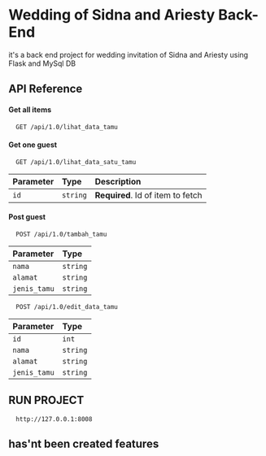 
# Wedding of Sidna and Ariesty Back-End

it's a back end project for wedding invitation of Sidna and Ariesty using Flask and MySql DB


## API Reference

#### Get all items

```http
  GET /api/1.0/lihat_data_tamu
```

#### Get one guest

```http
  GET /api/1.0/lihat_data_satu_tamu
```

| Parameter | Type     | Description                       |
| :-------- | :------- | :-------------------------------- |
| `id`      | `string` | **Required**. Id of item to fetch |

#### Post guest

```http
  POST /api/1.0/tambah_tamu
```

| Parameter | Type     | 
| :-------- | :------- | 
| `nama`      | `string` | 
| `alamat`      | `string` |
| `jenis_tamu`      | `string` |


```http
  POST /api/1.0/edit_data_tamu
```

| Parameter | Type     | 
| :-------- | :------- | 
| `id`      | `int` | 
| `nama`      | `string` | 
| `alamat`      | `string` |
| `jenis_tamu`      | `string` |

## RUN PROJECT
```http
  http://127.0.0.1:8008
```

## has'nt been created features
